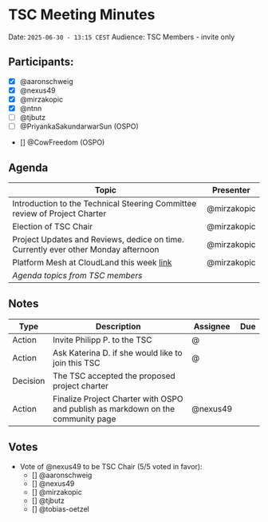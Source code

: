 # TSC Meeting Minutes

Date: `2025-06-30 - 13:15 CEST`
Audience: TSC Members - invite only

## Participants:

- [x] @aaronschweig
- [X] @nexus49
- [x] @mirzakopic
- [x] @ntnn
- [ ] @tjbutz
- [ ] @PriyankaSakundarwarSun (OSPO)
- [] @CowFreedom (OSPO)

## Agenda

| Topic                                                                                                                      | Presenter |
|----------------------------------------------------------------------------------------------------------------------------|-----------|
| Introduction to the Technical Steering Committee review of Project Charter                                                 | @mirzakopic  |
| Election of TSC Chair                                                                                                      | @mirzakopic  |
| Project Updates and Reviews, dedice on time. Currently ever other Monday afternoon                                         | @mirzakopic  |
| Platform Mesh at CloudLand this week [link](https://meine.doag.org/events/cloudland/2025/agenda/#eventDay.1751407200)      | @mirzakopic  |
| _Agenda topics from TSC members_                                                                                           |           |

## Notes

| Type     | Description                                                                      | Assignee | Due |
|----------|----------------------------------------------------------------------------------|----------|-----|
| Action   | Invite Philipp P. to the TSC                                                     | @ |     |
| Action   | Ask Katerina D. if she would like to join this TSC                               | @ |     |
| Decision | The TSC accepted the proposed project charter                                    |          |     |
| Action   | Finalize Project Charter with OSPO and publish as markdown on the community page | @nexus49 |     |

## Votes

- Vote of @nexus49 to be TSC Chair (5/5 voted in favor):
  - [] @aaronschweig
  - [] @nexus49
  - [] @mirzakopic
  - [] @tjbutz
  - [] @tobias-oetzel

